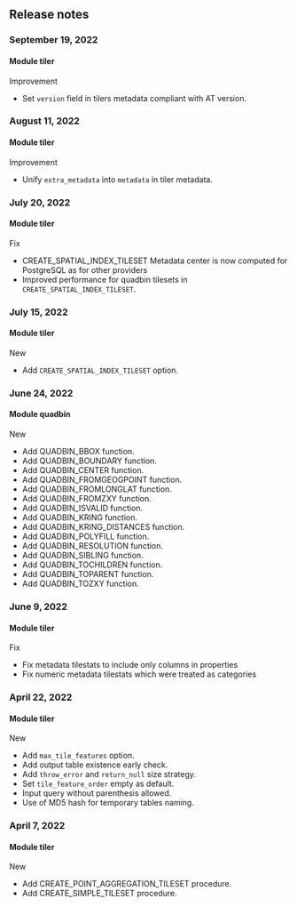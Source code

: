 ## Release notes

### September 19, 2022

#### Module tiler

Improvement

- Set `version` field in tilers metadata compliant with AT version.

### August 11, 2022

#### Module tiler

Improvement

- Unify `extra_metadata` into `metadata` in tiler metadata.

### July 20, 2022

#### Module tiler

Fix

- CREATE_SPATIAL_INDEX_TILESET Metadata center is now computed for PostgreSQL as for other providers
- Improved performance for quadbin tilesets in  `CREATE_SPATIAL_INDEX_TILESET`.

### July 15, 2022

#### Module tiler

New

- Add `CREATE_SPATIAL_INDEX_TILESET` option.

### June 24, 2022

#### Module quadbin

New

- Add QUADBIN_BBOX function.
- Add QUADBIN_BOUNDARY function.
- Add QUADBIN_CENTER function.
- Add QUADBIN_FROMGEOGPOINT function.
- Add QUADBIN_FROMLONGLAT function.
- Add QUADBIN_FROMZXY function.
- Add QUADBIN_ISVALID function.
- Add QUADBIN_KRING function.
- Add QUADBIN_KRING_DISTANCES function.
- Add QUADBIN_POLYFILL function.
- Add QUADBIN_RESOLUTION function.
- Add QUADBIN_SIBLING function.
- Add QUADBIN_TOCHILDREN function.
- Add QUADBIN_TOPARENT function.
- Add QUADBIN_TOZXY function.

### June 9, 2022

#### Module tiler

Fix

- Fix metadata tilestats to include only columns in properties
- Fix numeric metadata tilestats which were treated as categories

### April 22, 2022

#### Module tiler

New

- Add `max_tile_features` option.
- Add output table existence early check.
- Add `throw_error` and `return_null` size strategy.
- Set `tile_feature_order` empty as default.
- Input query without parenthesis allowed.
- Use of MD5 hash for temporary tables naming.

### April 7, 2022

#### Module tiler

New

- Add CREATE_POINT_AGGREGATION_TILESET procedure.
- Add CREATE_SIMPLE_TILESET procedure.

